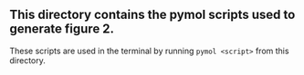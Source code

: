 ## This directory contains the pymol scripts used to generate figure 2.

These scripts are used in the terminal by running `pymol <script>` from this directory.
